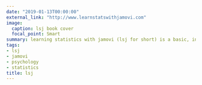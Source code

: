 ```yaml
---
date: "2019-01-13T00:00:00"
external_link: "http://www.learnstatswithjamovi.com"
image:
  caption: lsj book cover
  focal_point: Smart
summary: learning statistics with jamovi (lsj for short) is a basic, introductory statistics textbook that presents most of the topics typically seen in an introductory psychology course at undergraduate level. It is completely free to download, use, and adapt — released under a creative commons CC BY-SA 4.0 licence. Although it is geared towards psychology, the content and material is also relevant to other disciplines, for example health sciences and public health.
tags:  
- lsj
- jamovi
- psychology
- statistics
title: lsj
---
```

 

